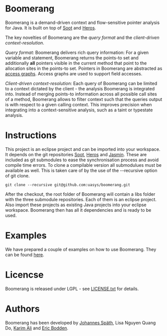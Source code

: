 # Boomerang

Boomerang is a demand-driven context and flow-sensitive pointer analysis for Java. It is built on top of [Soot](https://sable.github.io/soot/) and [Heros](https://github.com/Sable/heros).

The key novelties of Boomerang are the *query format* and the *client-driven context-resolution*.

*Query format:* Boomerang delivers rich query information: For a given variable and statement, Boomerang returns the points-to set and additionally **all** pointers visible in the current method that point to the allocation sites in the points-to set. Pointers in Boomerang are abstracted as [access graphs](src/boomerang/accessgraph/AccessGraph.java). Access graphs are used to support field accesses.

*Client-driven context-resolution:* Each query of Boomerang can be limited to a context dictated by the client - the analysis Boomerang is integrated into. Instead of merging points-to information across all possible call sites of a method, Boomerang allows to filter context such that the queries output is with respect to a given calling context. This improves precision when integrating into a context-sensitive analysis, such as a taint or typestate analysis.

# Instructions

This project is an eclipse project and can be imported into your workspace. It depends on the git repositories [Soot](https://github.com/Sable/soot), [Heros](https://github.com/Sable/heros) and [Jasmin](https://github.com/Sable/jasmin). These are included as git submodules to ease the synchronisation process and avoid compile time errors.
To clone a compilable version all submodulues must be available as well. This is taken care of by the use of the --recursive option of git clone.

```
git clone --recursive git@github.com:uasys/boomerang.git
```

After the checkout, the root folder of Boomerang will contain a libs folder with the three submodule repositories. Each of them is an eclipse project. Also import these projects as existing Java projects into your eclipse workspace. Boomerang then has all it dependencies and is ready to be used.

# Examples

We have prepared a couple of examples on how to use Boomerang. They can be found [here](example/example/Example.java).

# Licencse
Boomerang is released under LGPL - see [LICENSE.txt](LICENSE.txt) for details.

# Authors
Boomerang has been developed by [Johannes Späth](mailto:joh.spaeth@gmail.com), Lisa Nguyen Quang Do, [Karim Ali](http://karimali.ca) and [Eric Bodden](http://bodden.de).